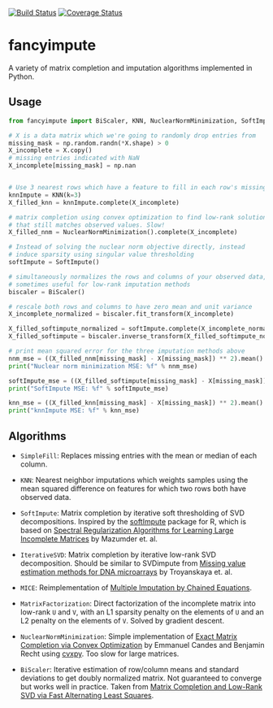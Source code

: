 [![Build Status](https://travis-ci.org/hammerlab/fancyimpute.svg?branch=master)](https://travis-ci.org/hammerlab/fancyimpute) [![Coverage Status](https://coveralls.io/repos/github/hammerlab/fancyimpute/badge.svg?branch=master)](https://coveralls.io/github/hammerlab/fancyimpute?branch=master)

# fancyimpute

A variety of matrix completion and imputation algorithms implemented in Python.

## Usage

```python
from fancyimpute import BiScaler, KNN, NuclearNormMinimization, SoftImpute

# X is a data matrix which we're going to randomly drop entries from
missing_mask = np.random.randn(*X.shape) > 0
X_incomplete = X.copy()
# missing entries indicated with NaN
X_incomplete[missing_mask] = np.nan


# Use 3 nearest rows which have a feature to fill in each row's missing features
knnImpute = KNN(k=3)
X_filled_knn = knnImpute.complete(X_incomplete)

# matrix completion using convex optimization to find low-rank solution
# that still matches observed values. Slow!
X_filled_nnm = NuclearNormMinimization().complete(X_incomplete)

# Instead of solving the nuclear norm objective directly, instead
# induce sparsity using singular value thresholding
softImpute = SoftImpute()

# simultaneously normalizes the rows and columns of your observed data,
# sometimes useful for low-rank imputation methods
biscaler = BiScaler()

# rescale both rows and columns to have zero mean and unit variance
X_incomplete_normalized = biscaler.fit_transform(X_incomplete)

X_filled_softimpute_normalized = softImpute.complete(X_incomplete_normalized)
X_filled_softimpute = biscaler.inverse_transform(X_filled_softimpute_normalized)

# print mean squared error for the three imputation methods above
nnm_mse = ((X_filled_nnm[missing_mask] - X[missing_mask]) ** 2).mean()
print("Nuclear norm minimization MSE: %f" % nnm_mse)

softImpute_mse = ((X_filled_softimpute[missing_mask] - X[missing_mask]) ** 2).mean()
print("SoftImpute MSE: %f" % softImpute_mse)

knn_mse = ((X_filled_knn[missing_mask] - X[missing_mask]) ** 2).mean()
print("knnImpute MSE: %f" % knn_mse)
```

## Algorithms

* `SimpleFill`: Replaces missing entries with the mean or median of each column.

* `KNN`: Nearest neighbor imputations which weights samples using the mean squared difference
on features for which two rows both have observed data.

* `SoftImpute`: Matrix completion by iterative soft thresholding of SVD decompositions. Inspired by the [softImpute](https://web.stanford.edu/~hastie/swData/softImpute/vignette.html) package for R, which is based on [Spectral Regularization Algorithms for Learning Large Incomplete Matrices](http://web.stanford.edu/~hastie/Papers/mazumder10a.pdf) by Mazumder et. al.

* `IterativeSVD`: Matrix completion by iterative low-rank SVD decomposition. Should be similar to SVDimpute from [Missing value estimation methods for DNA microarrays](http://www.ncbi.nlm.nih.gov/pubmed/11395428) by Troyanskaya et. al.

* `MICE`: Reimplementation of [Multiple Imputation by Chained Equations](http://www.ncbi.nlm.nih.gov/pmc/articles/PMC3074241/).

* `MatrixFactorization`: Direct factorization of the incomplete matrix into low-rank `U` and `V`, with an L1 sparsity penalty on the elements of `U` and an L2 penalty on the elements of `V`. Solved by gradient descent.

* `NuclearNormMinimization`: Simple implementation of [Exact Matrix Completion via Convex Optimization](http://statweb.stanford.edu/~candes/papers/MatrixCompletion.pdf
) by Emmanuel Candes and Benjamin Recht using [cvxpy](http://www.cvxpy.org/en/latest/). Too slow for large matrices.

* `BiScaler`: Iterative estimation of row/column means and standard deviations to get doubly normalized
matrix. Not guaranteed to converge but works well in practice. Taken from [Matrix Completion and Low-Rank SVD via Fast Alternating Least Squares](http://arxiv.org/abs/1410.2596).

